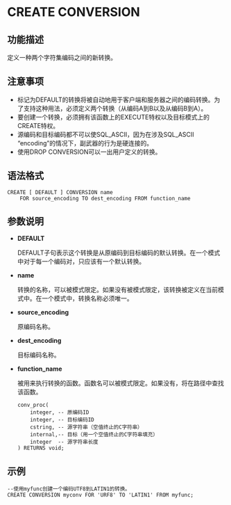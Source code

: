 # CREATE CONVERSION<a name="ZH-CN_TOPIC_0000001151906462"></a>

## 功能描述<a name="zh-cn_topic_0059779060_s1b14773726ac4469a14e509530a7a957"></a>

定义一种两个字符集编码之间的新转换。

## 注意事项<a name="zh-cn_topic_0059779060_s8aed237cc11e48bcb20d63f3ed081327"></a>

-   标记为DEFAULT的转换将被自动地用于客户端和服务器之间的编码转换。为了支持这种用法，必须定义两个转换（从编码A到B以及从编码B到A）。
-   要创建一个转换，必须拥有该函数上的EXECUTE特权以及目标模式上的CREATE特权。
-   源编码和目标编码都不可以使SQL\_ASCII，因为在涉及SQL\_ASCII “encoding”的情况下，副武器的行为是硬连接的。
-   使用DROP CONVERSION可以一出用户定义的转换。

## 语法格式<a name="zh-cn_topic_0059779060_s24ab1cb591b54a43af5fe6d87cc067a1"></a>

```
CREATE [ DEFAULT ] CONVERSION name
    FOR source_encoding TO dest_encoding FROM function_name
```

## 参数说明<a name="zh-cn_topic_0059779060_s5c57cb1e5e8740dcb15254b0ee05e666"></a>

-   **DEFAULT**

    DEFAULT子句表示这个转换是从原编码到目标编码的默认转换。在一个模式中对于每一个编码对，只应该有一个默认转换。

-   **name**

    转换的名称，可以被模式限定。如果没有被模式限定，该转换被定义在当前模式中。在一个模式中，转换名称必须唯一。

-   **source\_encoding**

    原编码名称。

-   **dest\_encoding**

    目标编码名称。

-   **function\_name**

    被用来执行转换的函数。函数名可以被模式限定。如果没有，将在路径中查找该函数。

    ```
    conv_proc(
        integer, -- 原编码ID
        integer, -- 目标编码ID
        cstring, -- 源字符串（空值终止的C字符串）
        internal,-- 目标（用一个空值终止的C字符串填充）
        integer  -- 源字符串长度
    ) RETURNS void;
    ```


## 示例<a name="zh-cn_topic_0059779060_s11a931f26ab344c1aab49ebd522ee0ad"></a>

```
--使用myfunc创建一个编码UTF8到LATIN1的转换。
CREATE CONVERSION myconv FOR 'URF8' TO 'LATIN1' FROM myfunc;
```
